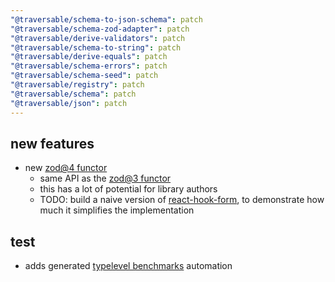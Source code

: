 ```yaml
---
"@traversable/schema-to-json-schema": patch
"@traversable/schema-zod-adapter": patch
"@traversable/derive-validators": patch
"@traversable/schema-to-string": patch
"@traversable/derive-equals": patch
"@traversable/schema-errors": patch
"@traversable/schema-seed": patch
"@traversable/registry": patch
"@traversable/schema": patch
"@traversable/json": patch
---
```


## new features

- new [zod@4 functor](https://github.com/traversable/schema/blob/8b187406021aeb67f75a1d62f94f2b1e441c70ea/packages/schema-zod-adapter/src/functor-v4.ts)
  - same API as the [zod@3 functor](https://github.com/traversable/schema/blob/main/packages/schema-zod-adapter/src/functor.ts)
  - this has a lot of potential for library authors
  - TODO: build a naive version of [react-hook-form](https://react-hook-form.com/), to demonstrate how much it simplifies the implementation

## test

- adds generated [typelevel benchmarks](https://github.com/traversable/schema/blob/8b187406021aeb67f75a1d62f94f2b1e441c70ea/packages/schema/test/generate-benchmark.test.ts) automation
